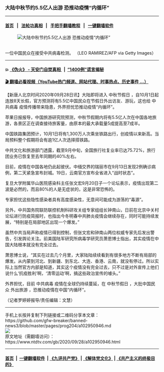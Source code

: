 ### 大陆中秋节约5.5亿人出游 恐推动疫情“内循环”
------------------------

#### [首页](https://github.com/gfw-breaker/banned-news3/blob/master/README.md) &nbsp;&nbsp;|&nbsp;&nbsp; [法轮功真相](https://github.com/begood0513/basic/blob/master/README.md)  &nbsp;&nbsp;|&nbsp;&nbsp; [手把手翻墙教程](https://github.com/gfw-breaker/guides/wiki)  &nbsp;&nbsp;|&nbsp;&nbsp; [一键翻墙软件](https://github.com/gfw-breaker/nogfw/blob/master/README.md)  



<div><div class="featured_image">
 <figure>
  <img alt="大陆中秋节约5.5亿人出游 恐推动疫情“内循环”" src="https://i.ntdtv.com/assets/uploads/2020/09/GettyImages-1214277741-800x450.jpg"/>
 </figure><br/>
 <span class="caption">
  一位中国民众在接受中共病毒检测。 （LEO RAMIREZ/AFP via Getty Images）
 </span>
</div>
</div><hr/>

#### 💥 [《伪火》 - 天安门自焚真相 ](http://158.247.195.190:10000/videos/blog/weihuo.html)&nbsp; |&nbsp; [“1400例”谎言揭秘  ](http://158.247.195.190:10000/videos/blog/jiexi1400.html)

#### [ 🎬  翻墙必看视频（YouTube热门频道、网站代理、时事热点、历史事件 ...）](https://github.com/gfw-breaker/links/blob/master/banned.md)

<div><div class="post_content" itemprop="articleBody">
 <p>
  【新唐人北京时间2020年09月28日讯】大陆即将进入
  <ok href="https://www.ntdtv.com/gb/中秋节假日.htm">
   中秋节假日
  </ok>
  ，自10月1日起连放8天长假，官方预测将有5.5亿中国民众在节假日外出访友、游玩，这也给
  <ok href="https://www.ntdtv.com/gb/中共病毒.htm">
   中共病毒
  </ok>
  疫情传播带来隐患，外界担忧恐推动疫情“内循环”。
 </p>
 <p>
  苹果日报报导，中国旅游研究院预测，中秋节假期内将有5.5亿人次在中国各地旅游，各景区正在调查接待旅客量，由原本的最大承载量5成提高至7成半。
 </p>
 <p>
  中国铁路集团预计，10月1日将有1,300万人次乘坐铁路出行，创疫情以来新高。当局预料整个假期将会有逾1亿人次选择搭铁路。
 </p>
 <p>
  中共文化和旅游部门透露，截至9月中旬，全国旅行社复业率已达75.72%，旅行团业务已恢复至去年同期的40%左右。
 </p>
 <p>
  目前，疫情在中国各地仍此起彼伏。中缅交界的瑞丽市在9月13日发现2例确诊病例，第二天紧急宣布封城。19日，云南官方宣布全省进入“战时状态”。
 </p>
 <p>
  复旦大学附属华山医院感染科主任张文宏9月20日子一个论坛表示，疫情出现第二波是必然的，而且80%的人是无症状的，这是非常恐怖的。
 </p>
 <p>
  专家担忧这些隐性感染者具有高度感染性，无意间可能成为游荡的“毒源”。
 </p>
 <p>
  另外，中共国务院联防联控机制科研攻关组专家组组长钟南山，日前在北京中关村论坛进行防疫简报时，也指出今冬明春中共肺炎疫情会继续存在，同时可能持续发展，“特别是在局部地区出现一个爆发。”
 </p>
 <p>
  虽然中共当局声称疫情已得到控制，但张文宏和钟南山两位权威专家先后发出警告，引发舆论关注。前美国陆军研究所病毒学研究员萧恩博士指出，其实疫情在中国大陆根本就没有完全过去。
 </p>
 <p>
  萧恩博士说，“其实在过去几个月里，大家陆陆续续看到有很多地方不断有局部的爆发。从内蒙到河北、到新疆、到东北、大连、香港、云南，就没有停过。所以实际上当然官方内部是知道，其实这个疫情没有完全过去，只不过是对外宣传上他们说什么‘抗疫胜利’啊，‘清零运动’啊，搞这些政治宣传的噱头。”
 </p>
 <p>
  外界担忧，目前
  <ok href="https://www.ntdtv.com/gb/中共病毒.htm">
   中共病毒
  </ok>
  疫情在全球仍持续蔓延，在
  <ok href="https://www.ntdtv.com/gb/中秋节假日.htm">
   中秋节假日
  </ok>
  ，大批中国民众
  <ok href="https://www.ntdtv.com/gb/外出旅游.htm">
   外出旅游
  </ok>
  ，恐推动疫情在中国“内循环”。
 </p>
 <p>
  （记者罗婷婷报导/责任编辑：文慧）
 </p>
 <div class="single_ad">
 </div>
</div>
</div>
<hr/>
手机上长按并复制下列链接或二维码分享本文章：<br/>
https://github.com/gfw-breaker/banned-news3/blob/master/pages/prog204/a102950946.md <br/>
<a href='https://github.com/gfw-breaker/banned-news3/blob/master/pages/prog204/a102950946.md'><img src='https://github.com/gfw-breaker/banned-news3/blob/master/pages/prog204/a102950946.md.png'/></a> <br/>
原文地址（需翻墙访问）：https://www.ntdtv.com/gb/2020/09/28/a102950946.html


------------------------
#### [首页](https://github.com/gfw-breaker/banned-news3/blob/master/README.md) &nbsp;|&nbsp; [一键翻墙软件](https://github.com/gfw-breaker/nogfw/blob/master/README.md) &nbsp;| [《九评共产党》](https://github.com/gfw-breaker/9ping.md/blob/master/README.md#九评之一评共产党是什么) | [《解体党文化》](https://github.com/gfw-breaker/jtdwh.md/blob/master/README.md) | [《共产主义的终极目的》](https://github.com/gfw-breaker/gczydzjmd.md/blob/master/README.md)


<img src='http://gfw-breaker.win/banned-news3/pages/prog204/a102950946.md' width='0px' height='0px'/>